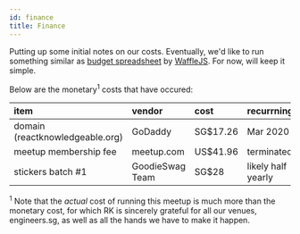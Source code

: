 ```yaml
---
id: finance
title: Finance
---
```


Putting up some initial notes on our costs. Eventually, we'd like to run something similar as [budget spreadsheet](https://docs.google.com/spreadsheets/d/1D3_RS7sMBZZxJRSmrTM_3Rf0ZyTfD3ApbftW8TwZ468/edit) by [WaffleJS](https://wafflejs.com/). For now, will keep it simple.

Below are the monetary<sup>1</sup> costs that have occured:

| item                            | vendor          | cost      | recurrning?        |
| :------------------------------ | :-------------- | :-------- | :----------------- |
| domain (reactknowledgeable.org) | GoDaddy         | SG\$17.26 | Mar 2020           |
| meetup membership fee           | meetup.com      | US\$41.96 | terminated         |
| stickers batch #1               | GoodieSwag Team | SG\$28    | likely half yearly |

<sup>1</sup> Note that the <i>actual</i> cost of running this meetup is much more than the monetary cost, for which RK is sincerely grateful for all our venues, engineers.sg, as well as all the hands we have to make it happen.
